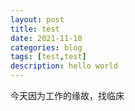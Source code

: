 ```yaml
---
layout: post
title: test
date: 2021-11-10
categories: blog
tags: [test,test]
description: hello world
---
```


今天因为工作的缘故，找临床